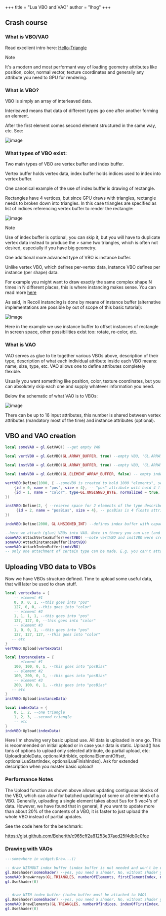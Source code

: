 +++
title = "Lua VBO and VAO"
author = "lhog"
+++

## Crash course

### What is VBO/VAO

Read excellent intro here: [Hello-Triangle](https://learnopengl.com/Getting-started/Hello-Triangle)

> [!NOTE]
> It's a modern and most performant way of loading geometry attributes like position, color, normal vector, texture coordinates and generally any attribute you need to GPU for rendering.

### What is VBO?

VBO is simply an array of interleaved data.

Interleaved means that data of different types go one after another forming an element.

After the first element comes second element structured in the same way, etc. See:

![image](lua-vbo-vao-1.png)

### What types of VBO exist:

Two main types of VBO are vertex buffer and index buffer.

Vertex buffer holds vertex data, index buffer holds indices used to index into vertex buffer.

One canonical example of the use of index buffer is drawing of rectangle.

Rectangles have 4 vertices, but since GPU draws with triangles, rectangle needs to broken down into triangles. In this case triangles are specified as list of indices referencing vertex buffer to render the rectangle:

![image](lua-vbo-vao-2.png)

> [!NOTE]
> Use of index buffer is optional, you can skip it, but you will have to duplicate vertex data instead to produce the > same two triangles, which is often not desired, especially if you have big geometry.

One additional more advanced type of VBO is instance buffer.

Unlike vertex VBO, which defines per-vertex data, instance VBO defines per instance (per shape) data.

For example you might want to draw exactly the same complex shape N times in N different places, this is where instancing makes sense. You can read more [here](https://learnopengl.com/Advanced-OpenGL/Instancing)

As said, in Recoil instancing is done by means of instance buffer (alternative implementations are possible by out of scope of this basic tutorial):

![image](lua-vbo-vao-3.png)

Here in the example we use instance buffer to offset instances of rectangle in screen space, other possibilities exist too: rotate, re-color, etc.

### What is VAO

VAO serves as glue to tie together various VBOs above, description of their type, description of what each individual attribute inside each VBO means: name, size, type, etc. VAO allows one to define attributes completely flexible.

Usually you want something like position, color, texture coordinates, but you can absolutely skip each one and supply whatever information you need.

Below the schematic of what VAO is to VBOs:

![image](lua-vbo-vao-4.png)

There can be up to 16 input attributes, this number is shared between vertex attributes (mandatory most of the time) and instance attributes (optional).

## VBO and VAO creation

```lua
local someVAO = gl.GetVAO() --get empty VAO

local vertVBO = gl.GetVBO(GL.ARRAY_BUFFER, true) --empty VBO, "GL.ARRAY_BUFFER" means it's either vertex or instance buffer, "true" means this buffer will be optimized by GL driver for frequent updates. Here by the variable name you can guess it's supposed to be vertex buffer

local instVBO = gl.GetVBO(GL.ARRAY_BUFFER, true) --empty VBO, "GL.ARRAY_BUFFER" means it's either vertex or instance buffer, "true" means this buffer will be optimized by GL driver for frequent updates. Here by the variable name you can guess it's supposed to be instance buffer

local indxVBO = gl.GetVBO(GL.ELEMENT_ARRAY_BUFFER, false) -- empty index buffer, not going to be frequently updated ("false").

vertVBO:Define(1000, { --someVBO is created to hold 1000 "elements", see pics above what element is. If suddenly the number of elements exceeds 1000, the buffer will not accept new data, "someVBO" will need to be remand and rebound to VAO
    {id = 0, name = "pos", size = 4}, -- "pos" attribute will hold 4 floats (float is the default type, if "type" is not specified). "id" in the shader must be 0
    {id = 1, name = "color", type=GL.UNSIGNED_BYTE, normalized = true, size = 3}, -- "color" is represented by 3 unsigned bytes (values from 0 to 255), values are normalized (in this case divided by 255 to get float inside shader). "id" in the shader must be 1. This can be useful to hold RGB data.
})

instVBO:Define(2, { --reserve space for 2 elements of the type described below
     {id = 2, name = "posBias", size = 4}, -- posBias is 4 floats attribute of id = 2, note that ids here and ids of vertVBO cannot duplicate. We will use it to offset instances in space
})

indxVBO:Define(2000, GL.UNSIGNED_INT) --defines index buffer with capacity of 2000 elements of type unsigned integer (32 bit integer), other possibilities for type are GL.UNSIGNED_SHORT and GL.UNSIGNED_BYTE, representing 16 bit and 8 bit unsigned integers respectively. If no type is given GL.UNSIGNED_SHORT is the default) - it makes sense as it allows to index 65534 vertices and occupies only 2 bytes per one index.

--here we attach (glue) VBOs into VAO. Note in theory you can use (and I use sometimes) completely empty VAO (no attached buffers), but most often you will want to attach (and create before) at least vertex buffer.
someVAO:AttachVertexBuffer(vertVBO) --note vertVBO and instVBO were created with the same command (except for definition), the only way to tell apart instance buffer from vertex buffer is to see what command was used to attach the VBO to the VAO.
someVAO:AttachInstanceBuffer(instVBO)
someVAO:AttachIndexBuffer(indxVBO)
-- only one attachment of certain type can be made. E.g. you can't attach two vertex buffers.
```

## Uploading VBO data to VBOs

Now we have VBOs structure defined. Time to upload some useful data, that will later be used to draw stuff.

```lua
local vertexData = {
    -- element #1
    0, 0, 0, 1, --this goes into "pos"
    127, 0, 0, --this goes into "color"
    -- element #2
    1, 1, 1, 1, --this goes into "pos"
    127, 127, 0, --this goes into "color"
    -- element #3
    1, 0, 0, 1, --this goes into "pos"
    127, 127, 127, --this goes into "color"
   -- etc
}
vertVBO:Upload(vertexData)

local instanceData = {
    -- element #1
    100, 100, 0, 1, --this goes into "posBias"
    -- element #2
    100, 200, 0, 1, --this goes into "posBias"
    -- element #3
    200, 100, 0, 1, --this goes into "posBias"
   -- etc
}
instVBO:Upload(instanceData)

local indexData = {
    0, 1, 2, --one triangle
    1, 2, 3, --second triangle
    -- etc
}
indxVBO:Upload(indexData)
```

Here I'm showing very basic upload use. All data is uploaded in one go. This is recommended on initial upload or in case your data is static.
Upload() has tons of options to upload only selected attribute, do partial upload, etc:
Upload(tableData, optionalAttribIdx, optionalElementOffset, optionalLuaStartIndex, optionalLuaFinishIndex).
Ask for extended description when you master basic upload!

### Performance Notes

The Upload function as shown above allows updating contiguous blocks of the VBO, which can allow for batched updating of some or all elements of a VBO.
Generally, uploading a single element takes about 5us for 5 vec4's of data. However, we have found that in general, if you want to update more than about 20% of the contents of a VBO, it is faster to just upload the whole VBO instead of partial updates.

See the code here for the benchmark:

https://gist.github.com/Beherith/c965cff2a81253e37aed25f4db0c0fce

### Drawing with VAOs

```lua
---somewhere in widget:Draw...()

-- draw WITHOUT index buffer (index buffer is not needed and won't be used if attached)
gl.UseShader(someShader) --yes, you need a shader. No, without shader you won't see a pixel
someVAO:DrawArrays(GL.TRIANGLES, numberOfElements, firstElementIndex, numberOfInstances, firstInstanceIndex) --GL.TRIANGLES means every 3 element in vertex buffer are used to output a triangle. Besides GL.TRIANGLES you can draw with points, lines, stripes, and tons of other stuff. See https://docs.gl/gl4/glDrawArrays , the rest of options are optional and self descriptive
gl.UseShader(0)


-- draw WITH index buffer (index buffer must be attached to VAO)
gl.UseShader(someShader) --yes, you need a shader. No, without shader you won't see a pixel
someVAO:DrawElements(GL.TRIANGLES, numberOfIndices, indexOfFirstIndex, numberOfInstances, baseVertex) --GL.TRIANGLES means every 3 element in index buffer are used to index into vertex buffer to output a triangle. Besides GL.TRIANGLES you can draw with points, lines, stripes, and tons of other stuff. See https://docs.gl/gl4/glDrawElements , the rest of options are optional and mostly self descriptive
gl.UseShader(0)
```
